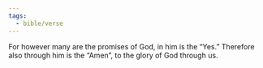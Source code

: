```yaml
---
tags:
  - bible/verse
---
```

For however many are the promises of God, in him is the “Yes.” Therefore also through him is the “Amen”, to the glory of God through us.